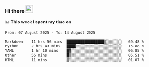 ### Hi there <a href="https://www.gautamkrishnar.com/"><img src="https://media.giphy.com/media/hvRJCLFzcasrR4ia7z/giphy.gif" width="25px"></a>

📊 **This week I spent my time on**

<!--START_SECTION:waka-->

```txt
From: 07 August 2025 - To: 14 August 2025

Markdown    11 hrs 56 mins  █████████████████▒░░░░░░░   69.48 %
Python      2 hrs 43 mins   ████░░░░░░░░░░░░░░░░░░░░░   15.88 %
YAML        1 hr 10 mins    █▓░░░░░░░░░░░░░░░░░░░░░░░   06.85 %
Other       56 mins         █▒░░░░░░░░░░░░░░░░░░░░░░░   05.51 %
HTML        11 mins         ▒░░░░░░░░░░░░░░░░░░░░░░░░   01.07 %
```

<!--END_SECTION:waka-->
